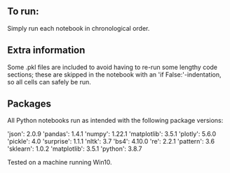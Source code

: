 ## To run:
Simply run each notebook in chronological order.

## Extra information
Some .pkl files are included to avoid having to re-run some lengthy code sections; these are skipped in the notebook with an 'if False:'-indentation, so all cells can safely be run. 

## Packages
All Python notebooks run as intended with the following package versions: 

'json': 2.0.9
'pandas': 1.4.1
'numpy': 1.22.1
'matplotlib': 3.5.1
'plotly': 5.6.0
'pickle': 4.0
'surprise': 1.1.1
'nltk': 3.7
'bs4': 4.10.0
're': 2.2.1
'pattern': 3.6
'sklearn': 1.0.2
'matplotlib': 3.5.1
'python': 3.8.7

Tested on a machine running Win10. 